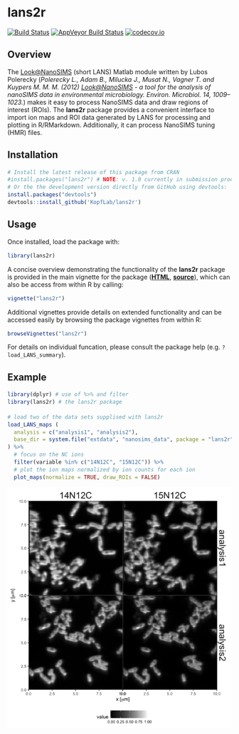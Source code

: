 
<!-- README.md is generated from README.Rmd. Please edit that file -->
lans2r
======

[![Build Status](https://travis-ci.org/KopfLab/lans2r.svg?branch=master)](https://travis-ci.org/KopfLab/lans2r) [![AppVeyor Build Status](https://ci.appveyor.com/api/projects/status/github/KopfLab/lans2r?branch=master&svg=true)](https://ci.appveyor.com/project/KopfLab/lans2r) [![codecov.io](https://codecov.io/github/KopfLab/lans2r/coverage.svg?branch=master)](https://codecov.io/github/KopfLab/lans2r?branch=master)

Overview
--------

The <Look@NanoSIMS> (short LANS) Matlab module written by Lubos Polerecky (*Polerecky L., Adam B., Milucka J., Musat N., Vagner T. and Kuypers M. M. M. (2012) <Look@NanoSIMS> - a tool for the analysis of nanoSIMS data in environmental microbiology. Environ. Microbiol. 14, 1009–1023.*) makes it easy to process NanoSIMS data and draw regions of interest (ROIs). The **lans2r** package provides a convenient interface to import ion maps and ROI data generated by LANS for processing and plotting in R/RMarkdown. Additionally, it can process NanoSIMS tuning (HMR) files.

Installation
------------

``` r
# Install the latest release of this package from CRAN
#install.packages("lans2r") # NOTE: v. 1.0 currently in submission proces
# Or the the development version directly from GitHub using devtools:
install.packages("devtools")
devtools::install_github('KopfLab/lans2r')
```

Usage
-----

Once installed, load the package with:

``` r
library(lans2r)
```

A concise overview demonstrating the functionality of the **lans2r** package is provided in the main vignette for the package (**[HTML](https://rawgit.com/KopfLab/lans2r/master/inst/doc/lans2r.html)**, **[source](https://github.com/KopfLab/lans2r/raw/master/vignettes/lans2r.Rmd)**), which can also be access from within R by calling:

``` r
vignette("lans2r")
```

Additional vignettes provide details on extended functionality and can be accessed easily by browsing the package vignettes from within R:

``` r
browseVignettes("lans2r")
```

For details on individual funcation, please consult the package help (e.g. `?load_LANS_summary`).

Example
-------

``` r
library(dplyr) # use of %>% and filter
library(lans2r) # the lans2r package

# load two of the data sets supplised with lans2r
load_LANS_maps (
  analysis = c("analysis1", "analysis2"),
  base_dir = system.file("extdata", "nanosims_data", package = "lans2r")
) %>% 
  # focus on the NC ions
  filter(variable %in% c("14N12C", "15N12C")) %>% 
  # plot the ion maps normalized by ion counts for each ion
  plot_maps(normalize = TRUE, draw_ROIs = FALSE)
```

![](README-ion_maps_example-1.png)
